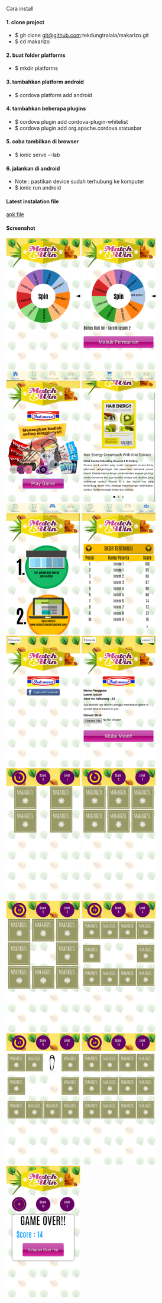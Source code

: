 Cara install 

#### 1. clone project
  * $ git clone git@github.com:tekdungtralala/makarizo.git
  * $ cd makarizo

#### 2. buat folder platforms
  * $ mkdir platforms

#### 3. tambahkan platform android
  * $ cordova platform add android

#### 4. tambahkan beberapa plugins
  * $ cordova plugin add cordova-plugin-whitelist
  * $ cordova plugin add org.apache.cordova.statusbar 

#### 5. coba tambilkan di browser
  * $ ionic serve --lab

#### 6. jalankan di android
  * Note : pastikan device sudah terhubung ke komputer 
  * $ ionic run android

#### Latest instalation file
[apk file](https://github.com/tekdungtralala/makarizo/raw/master/latest%20instalation%20file/Match%20and%20Win.apk)

#### Screenshot
<img src="https://raw.githubusercontent.com/tekdungtralala/makarizo/master/screenshot/Screenshot_2015-07-16-09-40-38.png" alt="alt text" width="200" height="355">
<img src="https://raw.githubusercontent.com/tekdungtralala/makarizo/master/screenshot/Screenshot_2015-07-16-09-40-53.png" alt="alt text" width="200" height="355">
<img src="https://raw.githubusercontent.com/tekdungtralala/makarizo/master/screenshot/Screenshot_2015-07-16-09-41-01.png" alt="alt text" width="200" height="355">
<img src="https://raw.githubusercontent.com/tekdungtralala/makarizo/master/screenshot/Screenshot_2015-07-16-09-41-19.png" alt="alt text" width="200" height="355">
<img src="https://raw.githubusercontent.com/tekdungtralala/makarizo/master/screenshot/Screenshot_2015-07-16-09-41-30.png" alt="alt text" width="200" height="355">
<img src="https://raw.githubusercontent.com/tekdungtralala/makarizo/master/screenshot/Screenshot_2015-07-16-09-41-44.png" alt="alt text" width="200" height="355">
<img src="https://raw.githubusercontent.com/tekdungtralala/makarizo/master/screenshot/Screenshot_2015-07-16-09-41-53.png" alt="alt text" width="200" height="355">
<img src="https://raw.githubusercontent.com/tekdungtralala/makarizo/master/screenshot/Screenshot_2015-07-16-09-42-07.png" alt="alt text" width="200" height="355">
<img src="https://raw.githubusercontent.com/tekdungtralala/makarizo/master/screenshot/Screenshot_2015-07-16-09-42-21.png" alt="alt text" width="200" height="355">
<img src="https://raw.githubusercontent.com/tekdungtralala/makarizo/master/screenshot/Screenshot_2015-07-16-09-42-37.png" alt="alt text" width="200" height="355">
<img src="https://raw.githubusercontent.com/tekdungtralala/makarizo/master/screenshot/Screenshot_2015-07-16-09-42-48.png" alt="alt text" width="200" height="355">
<img src="https://raw.githubusercontent.com/tekdungtralala/makarizo/master/screenshot/Screenshot_2015-07-16-09-43-00.png" alt="alt text" width="200" height="355">
<img src="https://raw.githubusercontent.com/tekdungtralala/makarizo/master/screenshot/Screenshot_2015-07-16-09-44-24.png" alt="alt text" width="200" height="355">
<img src="https://raw.githubusercontent.com/tekdungtralala/makarizo/master/screenshot/Screenshot_2015-07-16-10-09-04.png" alt="alt text" width="200" height="355">
<img src="https://raw.githubusercontent.com/tekdungtralala/makarizo/master/screenshot/Screenshot_2015-07-16-10-09-28.png" alt="alt text" width="200" height="355">
